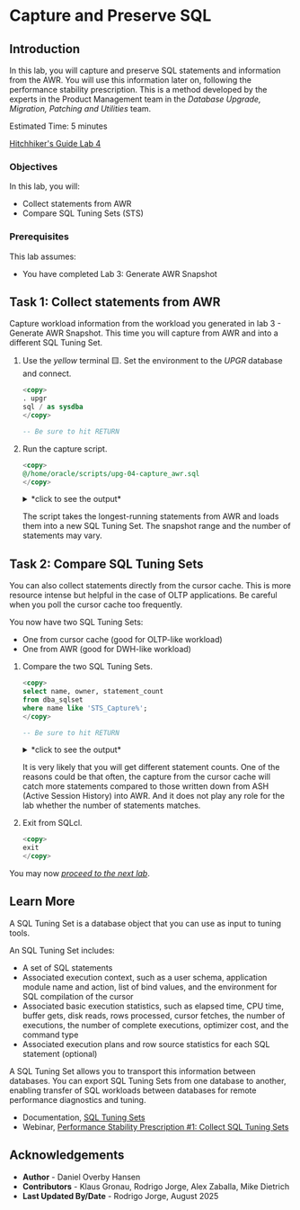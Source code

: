 # Capture and Preserve SQL

## Introduction

In this lab, you will capture and preserve SQL statements and information from the AWR. You will use this information later on, following the performance stability prescription. This is a method developed by the experts in the Product Management team in the *Database Upgrade, Migration, Patching and Utilities* team.

Estimated Time: 5 minutes

[Hitchhiker's Guide Lab 4](youtube:lwvdaM4v4tQ?start=1860)

### Objectives

In this lab, you will:

* Collect statements from AWR
* Compare SQL Tuning Sets (STS)

### Prerequisites

This lab assumes:

* You have completed Lab 3: Generate AWR Snapshot

## Task 1: Collect statements from AWR

Capture workload information from the workload you generated in lab 3 - Generate AWR Snapshot. This time you will capture from AWR and into a different SQL Tuning Set.

1. Use the *yellow* terminal 🟨. Set the environment to the *UPGR* database and connect.

    ``` sql
    <copy>
    . upgr
    sql / as sysdba
    </copy>

    -- Be sure to hit RETURN
    ```

2. Run the capture script.

    ``` sql
    <copy>
    @/home/oracle/scripts/upg-04-capture_awr.sql
    </copy>
    ```

    <details>
    <summary>*click to see the output*</summary>

    ``` text
    SQL> @/home/oracle/scripts/upg-04-capture_awr.sql
    Snapshot Range between 111 and 120.
    There are 34 SQL Statements in STS_CaptureAWR.

    PL/SQL procedure successfully completed.
    ```

    </details>

    The script takes the longest-running statements from AWR and loads them into a new SQL Tuning Set. The snapshot range and the number of statements may vary.

## Task 2: Compare SQL Tuning Sets

You can also collect statements directly from the cursor cache. This is more resource intense but helpful in the case of OLTP applications. Be careful when you poll the cursor cache too frequently.

You now have two SQL Tuning Sets:

* One from cursor cache (good for OLTP-like workload)
* One from AWR (good for DWH-like workload)

1. Compare the two SQL Tuning Sets.

    ``` sql
    <copy>
    select name, owner, statement_count 
    from dba_sqlset 
    where name like 'STS_Capture%';
    </copy>

    -- Be sure to hit RETURN
    ```

    <details>
    <summary>*click to see the output*</summary>

    ``` text
    NAME                         OWNER    STATEMENT_COUNT
    _________________________ ________ __________________
    STS_CaptureAWR            SYS                      36
    STS_CaptureCursorCache    SYS                      43
    ```

    </details>

    It is very likely that you will get different statement counts. One of the reasons could be that often, the capture from the cursor cache will catch more statements compared to those written down from ASH (Active Session History) into AWR. And it does not play any role for the lab whether the number of statements matches.

2. Exit from SQLcl.

    ``` sql
    <copy>
    exit
    </copy>
    ```

You may now [*proceed to the next lab*](#next).

## Learn More

A SQL Tuning Set is a database object that you can use as input to tuning tools.

An SQL Tuning Set includes:

* A set of SQL statements
* Associated execution context, such as a user schema, application module name and action, list of bind values, and the environment for SQL compilation of the cursor
* Associated basic execution statistics, such as elapsed time, CPU time, buffer gets, disk reads, rows processed, cursor fetches, the number of executions, the number of complete executions, optimizer cost, and the command type
* Associated execution plans and row source statistics for each SQL statement (optional)

A SQL Tuning Set allows you to transport this information between databases. You can export SQL Tuning Sets from one database to another, enabling transfer of SQL workloads between databases for remote performance diagnostics and tuning.

* Documentation, [SQL Tuning Sets](https://docs.oracle.com/en/database/oracle/oracle-database/19/tgsql/managing-sql-tuning-sets.html#GUID-DD136837-9921-4C73-ABB8-9F1DC22542C5)
* Webinar, [Performance Stability Prescription #1: Collect SQL Tuning Sets](https://www.youtube.com/watch?v=qCt1_Fc3JRs&t=3969s)

## Acknowledgements

* **Author** - Daniel Overby Hansen
* **Contributors** - Klaus Gronau, Rodrigo Jorge, Alex Zaballa, Mike Dietrich
* **Last Updated By/Date** - Rodrigo Jorge, August 2025
